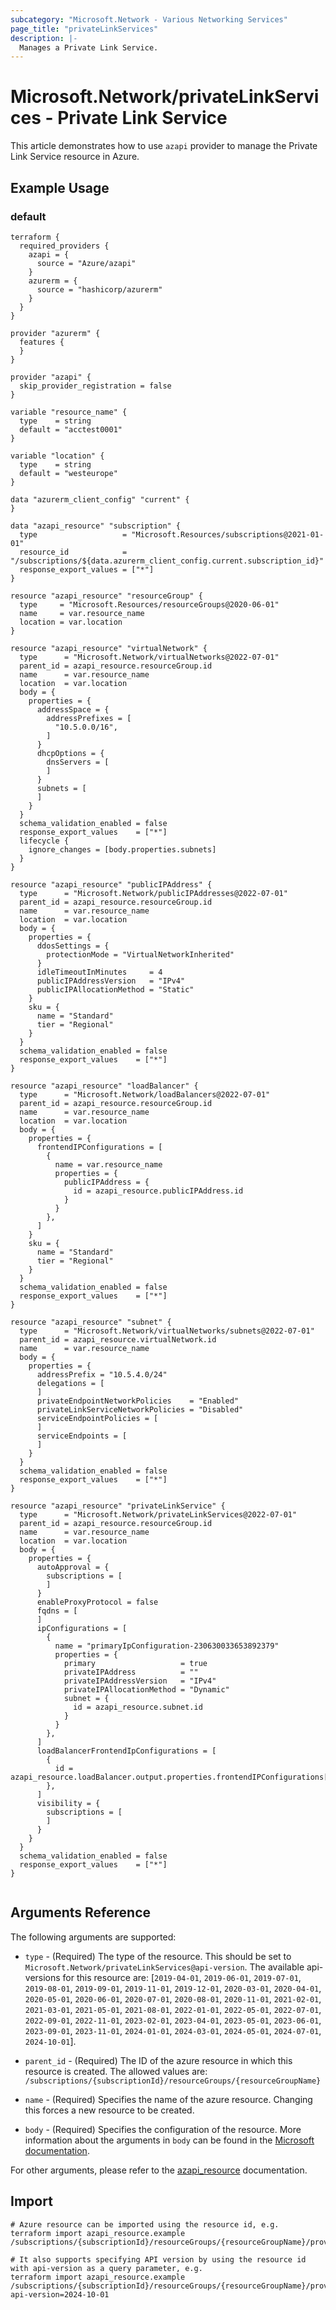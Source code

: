 ```yaml
---
subcategory: "Microsoft.Network - Various Networking Services"
page_title: "privateLinkServices"
description: |-
  Manages a Private Link Service.
---
```


# Microsoft.Network/privateLinkServices - Private Link Service

This article demonstrates how to use `azapi` provider to manage the Private Link Service resource in Azure.

## Example Usage

### default

```hcl
terraform {
  required_providers {
    azapi = {
      source = "Azure/azapi"
    }
    azurerm = {
      source = "hashicorp/azurerm"
    }
  }
}

provider "azurerm" {
  features {
  }
}

provider "azapi" {
  skip_provider_registration = false
}

variable "resource_name" {
  type    = string
  default = "acctest0001"
}

variable "location" {
  type    = string
  default = "westeurope"
}

data "azurerm_client_config" "current" {
}

data "azapi_resource" "subscription" {
  type                   = "Microsoft.Resources/subscriptions@2021-01-01"
  resource_id            = "/subscriptions/${data.azurerm_client_config.current.subscription_id}"
  response_export_values = ["*"]
}

resource "azapi_resource" "resourceGroup" {
  type     = "Microsoft.Resources/resourceGroups@2020-06-01"
  name     = var.resource_name
  location = var.location
}

resource "azapi_resource" "virtualNetwork" {
  type      = "Microsoft.Network/virtualNetworks@2022-07-01"
  parent_id = azapi_resource.resourceGroup.id
  name      = var.resource_name
  location  = var.location
  body = {
    properties = {
      addressSpace = {
        addressPrefixes = [
          "10.5.0.0/16",
        ]
      }
      dhcpOptions = {
        dnsServers = [
        ]
      }
      subnets = [
      ]
    }
  }
  schema_validation_enabled = false
  response_export_values    = ["*"]
  lifecycle {
    ignore_changes = [body.properties.subnets]
  }
}

resource "azapi_resource" "publicIPAddress" {
  type      = "Microsoft.Network/publicIPAddresses@2022-07-01"
  parent_id = azapi_resource.resourceGroup.id
  name      = var.resource_name
  location  = var.location
  body = {
    properties = {
      ddosSettings = {
        protectionMode = "VirtualNetworkInherited"
      }
      idleTimeoutInMinutes     = 4
      publicIPAddressVersion   = "IPv4"
      publicIPAllocationMethod = "Static"
    }
    sku = {
      name = "Standard"
      tier = "Regional"
    }
  }
  schema_validation_enabled = false
  response_export_values    = ["*"]
}

resource "azapi_resource" "loadBalancer" {
  type      = "Microsoft.Network/loadBalancers@2022-07-01"
  parent_id = azapi_resource.resourceGroup.id
  name      = var.resource_name
  location  = var.location
  body = {
    properties = {
      frontendIPConfigurations = [
        {
          name = var.resource_name
          properties = {
            publicIPAddress = {
              id = azapi_resource.publicIPAddress.id
            }
          }
        },
      ]
    }
    sku = {
      name = "Standard"
      tier = "Regional"
    }
  }
  schema_validation_enabled = false
  response_export_values    = ["*"]
}

resource "azapi_resource" "subnet" {
  type      = "Microsoft.Network/virtualNetworks/subnets@2022-07-01"
  parent_id = azapi_resource.virtualNetwork.id
  name      = var.resource_name
  body = {
    properties = {
      addressPrefix = "10.5.4.0/24"
      delegations = [
      ]
      privateEndpointNetworkPolicies    = "Enabled"
      privateLinkServiceNetworkPolicies = "Disabled"
      serviceEndpointPolicies = [
      ]
      serviceEndpoints = [
      ]
    }
  }
  schema_validation_enabled = false
  response_export_values    = ["*"]
}

resource "azapi_resource" "privateLinkService" {
  type      = "Microsoft.Network/privateLinkServices@2022-07-01"
  parent_id = azapi_resource.resourceGroup.id
  name      = var.resource_name
  location  = var.location
  body = {
    properties = {
      autoApproval = {
        subscriptions = [
        ]
      }
      enableProxyProtocol = false
      fqdns = [
      ]
      ipConfigurations = [
        {
          name = "primaryIpConfiguration-230630033653892379"
          properties = {
            primary                   = true
            privateIPAddress          = ""
            privateIPAddressVersion   = "IPv4"
            privateIPAllocationMethod = "Dynamic"
            subnet = {
              id = azapi_resource.subnet.id
            }
          }
        },
      ]
      loadBalancerFrontendIpConfigurations = [
        {
          id = azapi_resource.loadBalancer.output.properties.frontendIPConfigurations[0].id
        },
      ]
      visibility = {
        subscriptions = [
        ]
      }
    }
  }
  schema_validation_enabled = false
  response_export_values    = ["*"]
}


```



## Arguments Reference

The following arguments are supported:

* `type` - (Required) The type of the resource. This should be set to `Microsoft.Network/privateLinkServices@api-version`. The available api-versions for this resource are: [`2019-04-01`, `2019-06-01`, `2019-07-01`, `2019-08-01`, `2019-09-01`, `2019-11-01`, `2019-12-01`, `2020-03-01`, `2020-04-01`, `2020-05-01`, `2020-06-01`, `2020-07-01`, `2020-08-01`, `2020-11-01`, `2021-02-01`, `2021-03-01`, `2021-05-01`, `2021-08-01`, `2022-01-01`, `2022-05-01`, `2022-07-01`, `2022-09-01`, `2022-11-01`, `2023-02-01`, `2023-04-01`, `2023-05-01`, `2023-06-01`, `2023-09-01`, `2023-11-01`, `2024-01-01`, `2024-03-01`, `2024-05-01`, `2024-07-01`, `2024-10-01`].

* `parent_id` - (Required) The ID of the azure resource in which this resource is created. The allowed values are:  
  `/subscriptions/{subscriptionId}/resourceGroups/{resourceGroupName}`

* `name` - (Required) Specifies the name of the azure resource. Changing this forces a new resource to be created.

* `body` - (Required) Specifies the configuration of the resource. More information about the arguments in `body` can be found in the [Microsoft documentation](https://learn.microsoft.com/en-us/azure/templates/Microsoft.Network/privateLinkServices?pivots=deployment-language-terraform).

For other arguments, please refer to the [azapi_resource](https://registry.terraform.io/providers/Azure/azapi/latest/docs/resources/resource) documentation.

## Import

 ```shell
 # Azure resource can be imported using the resource id, e.g.
 terraform import azapi_resource.example /subscriptions/{subscriptionId}/resourceGroups/{resourceGroupName}/providers/Microsoft.Network/privateLinkServices/{resourceName}
 
 # It also supports specifying API version by using the resource id with api-version as a query parameter, e.g.
 terraform import azapi_resource.example /subscriptions/{subscriptionId}/resourceGroups/{resourceGroupName}/providers/Microsoft.Network/privateLinkServices/{resourceName}?api-version=2024-10-01
 ```
